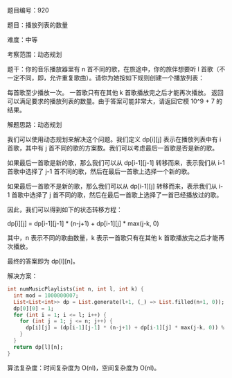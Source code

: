 题目编号：920

题目：播放列表的数量

难度：中等

考察范围：动态规划

题干：你的音乐播放器里有 n 首不同的歌，在旅途中，你的旅伴想要听 l 首歌（不一定不同，即，允许重复歌曲）。请你为她按如下规则创建一个播放列表：

每首歌至少播放一次。
一首歌只有在其他 k 首歌播放完之后才能再次播放。
返回可以满足要求的播放列表的数量。由于答案可能非常大，请返回它模 10^9 + 7 的结果。

解题思路：动态规划

我们可以使用动态规划来解决这个问题。我们定义 dp[i][j] 表示在播放列表中有 i 首歌，其中有 j 首不同的歌的方案数。我们可以考虑最后一首歌是否是新的歌。

如果最后一首歌是新的歌，那么我们可以从 dp[i-1][j-1] 转移而来，表示我们从 i-1 首歌中选择了 j-1 首不同的歌，然后在最后一首歌上选择一个新的歌。

如果最后一首歌不是新的歌，那么我们可以从 dp[i-1][j] 转移而来，表示我们从 i-1 首歌中选择了 j 首不同的歌，然后在最后一首歌上选择了一首已经播放过的歌。

因此，我们可以得到如下的状态转移方程：

dp[i][j] = dp[i-1][j-1] * (n-j+1) + dp[i-1][j] * max(j-k, 0)

其中，n 表示不同的歌曲数量，k 表示一首歌只有在其他 k 首歌播放完之后才能再次播放。

最终的答案即为 dp[l][n]。

解决方案：

```dart
int numMusicPlaylists(int n, int l, int k) {
  int mod = 1000000007;
  List<List<int>> dp = List.generate(l+1, (_) => List.filled(n+1, 0));
  dp[0][0] = 1;
  for (int i = 1; i <= l; i++) {
    for (int j = 1; j <= n; j++) {
      dp[i][j] = (dp[i-1][j-1] * (n-j+1) + dp[i-1][j] * max(j-k, 0)) % mod;
    }
  }
  return dp[l][n];
}
```

算法复杂度：时间复杂度为 O(nl)，空间复杂度为 O(nl)。